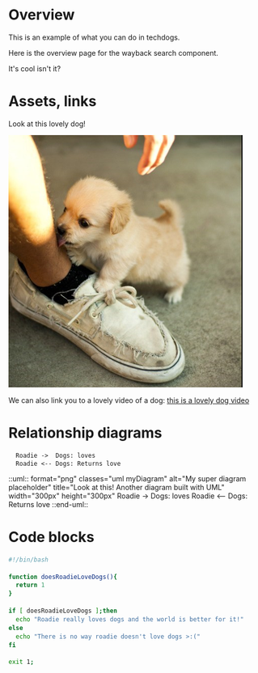 # Overview

This is an example of what you can do in techdogs.

Here is the overview page for the wayback search component.

It's cool isn't it?

# Assets, links

Look at this lovely dog!

![This is a pretty cute dog](./cute-dog.png)

We can also link you to a lovely video of a dog: [this is a lovely dog video](https://www.youtube.com/watch?v=W-J-LSWQL-o)


# Relationship diagrams

```plantuml format="png" classes="uml myDiagram" alt="Roadie" title="Look at this! Built with plantUML" width="300px" height="300px"
  Roadie ->  Dogs: loves
  Roadie <-- Dogs: Returns love
```

::uml:: format="png" classes="uml myDiagram" alt="My super diagram placeholder" title="Look at this! Another diagram built with UML" width="300px" height="300px"
  Roadie ->  Dogs: loves
  Roadie <-- Dogs: Returns love
::end-uml::

# Code blocks

``` bash
#!/bin/bash

function doesRoadieLoveDogs(){
  return 1
}

if [ doesRoadieLoveDogs ];then
  echo "Roadie really loves dogs and the world is better for it!"
else
  echo "There is no way roadie doesn't love dogs >:("
fi

exit 1;
```
